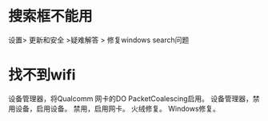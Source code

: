

# 搜索框不能用

设置> 更新和安全 >疑难解答 > 修复windows search问题


# 找不到wifi

设备管理器，将Qualcomm 网卡的DO PacketCoalescing启用。
设备管理器，禁用设备，启用设备。
禁用，启用网卡。
火绒修复。
Windows修复。